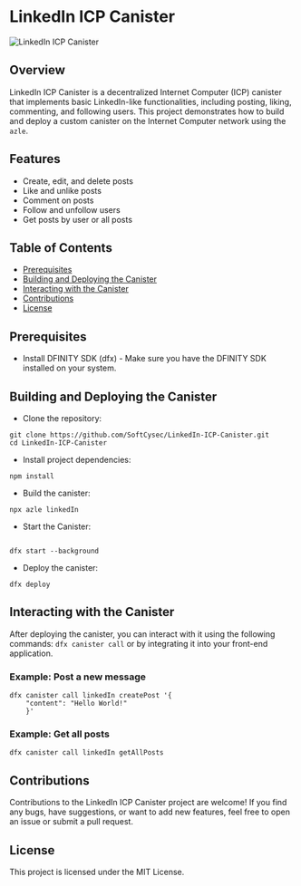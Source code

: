 # LinkedIn ICP Canister

![LinkedIn ICP Canister](https://media.licdn.com/dms/image/C5612AQFyojz6Ge5bAg/article-cover_image-shrink_720_1280/0/1647427188118?e=2147483647&v=beta&t=V7Ie14kcpz0MQ2tAxOGwDN1AlLMKSCfQ4boK8SPfOi8)

## Overview

LinkedIn ICP Canister is a decentralized Internet Computer (ICP) canister that implements basic LinkedIn-like functionalities, including posting, liking, commenting, and following users. This project demonstrates how to build and deploy a custom canister on the Internet Computer network using the `azle`.

## Features

- Create, edit, and delete posts
- Like and unlike posts
- Comment on posts
- Follow and unfollow users
- Get posts by user or all posts

## Table of Contents

- [Prerequisites](#prerequisites)
- [Building and Deploying the Canister](#building-and-deploying-the-canister)
- [Interacting with the Canister](#interacting-with-the-canister)
- [Contributions](#contributions)
- [License](#license)

## Prerequisites

- Install DFINITY SDK (dfx) - Make sure you have the DFINITY SDK installed on your system.

## Building and Deploying the Canister

- Clone the repository:

```
git clone https://github.com/SoftCysec/LinkedIn-ICP-Canister.git
cd LinkedIn-ICP-Canister
```

- Install project dependencies:
```
npm install
```

- Build the canister:
```
npx azle linkedIn
```

- Start the Canister:
```

dfx start --background
```

- Deploy the canister:
```
dfx deploy
```

## Interacting with the Canister

After deploying the canister, you can interact with it using the following commands:
`dfx canister call` or by integrating it into your front-end application.

### Example: Post a new message
```
dfx canister call linkedIn createPost '{
    "content": "Hello World!"
    }'
```
### Example: Get all posts
```
dfx canister call linkedIn getAllPosts
```

## Contributions
Contributions to the LinkedIn ICP Canister project are welcome! If you find any bugs, have suggestions, or want to add new features, feel free to open an issue or submit a pull request.

## License
This project is licensed under the MIT License.


